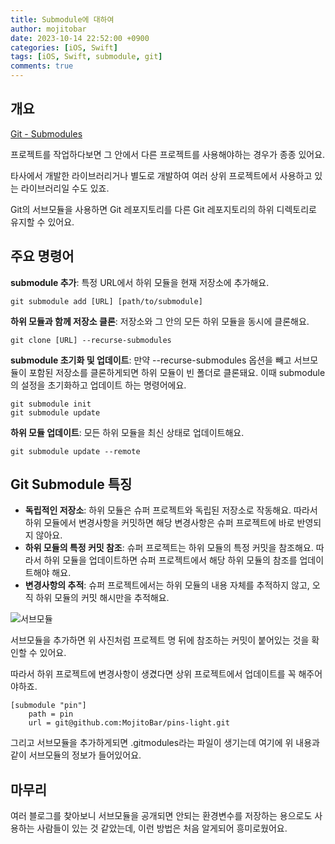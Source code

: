 ```yaml
---
title: Submodule에 대하여
author: mojitobar
date: 2023-10-14 22:52:00 +0900
categories: [iOS, Swift]
tags: [iOS, Swift, submodule, git]
comments: true
---
```


## 개요

[Git - Submodules](https://git-scm.com/book/en/v2/Git-Tools-Submodules)

프로젝트를 작업하다보면 그 안에서 다른 프로젝트를 사용해야하는 경우가 종종 있어요.

타사에서 개발한 라이브러리거나 별도로 개발하여 여러 상위 프로젝트에서 사용하고 있는 라이브러리일 수도 있죠.

Git의 서브모듈을 사용하면 Git 레포지토리를 다른 Git 레포지토리의 하위 디렉토리로 유지할 수 있어요.

## 주요 명령어

**submodule 추가**: 특정 URL에서 하위 모듈을 현재 저장소에 추가해요.

```terminal
git submodule add [URL] [path/to/submodule]
```

**하위 모듈과 함께 저장소 클론**: 저장소와 그 안의 모든 하위 모듈을 동시에 클론해요.

```terminal
git clone [URL] --recurse-submodules
```

**submodule 초기화 및 업데이트**: 만약 --recurse-submodules 옵션을 빼고 서브모듈이 포함된 저장소를 클론하게되면 하위 모듈이 빈 폴더로 클론돼요. 이때 submodule의 설정을 초기화하고 업데이트 하는 명령어에요.

```terminal
git submodule init
git submodule update
```

**하위 모듈 업데이트**: 모든 하위 모듈을 최신 상태로 업데이트해요.

```terminal
git submodule update --remote
```

## Git Submodule 특징

- **독립적인 저장소**: 하위 모듈은 슈퍼 프로젝트와 독립된 저장소로 작동해요.
  따라서 하위 모듈에서 변경사항을 커밋하면 해당 변경사항은 슈퍼 프로젝트에 바로 반영되지 않아요.
- **하위 모듈의 특정 커밋 참조**: 슈퍼 프로젝트는 하위 모듈의 특정 커밋을 참조해요.
  따라서 하위 모듈을 업데이트하면 슈퍼 프로젝트에서 해당 하위 모듈의 참조를 업데이트해야 해요.
- **변경사항의 추적**: 슈퍼 프로젝트에서는 하위 모듈의 내용 자체를 추적하지 않고, 오직 하위 모듈의 커밋 해시만을 추적해요.

<img src="https://github.com/f-lab-edu/pins/assets/16567811/9a1cebfa-28b7-4ce7-aa21-cdaa7e9ece43" alt="서브모듈">

서브모듈을 추가하면 위 사진처럼 프로젝트 명 뒤에 참조하는 커밋이 붙어있는 것을 확인할 수 있어요.

따라서 하위 프로젝트에 변경사항이 생겼다면 상위 프로젝트에서 업데이트를 꼭 해주어야하죠.

```terminal
[submodule "pin"]
    path = pin
    url = git@github.com:MojitoBar/pins-light.git
```

그리고 서브모듈을 추가하게되면 .gitmodules라는 파일이 생기는데 여기에 위 내용과 같이 서브모듈의 정보가 들어있어요.

## 마무리

여러 블로그를 찾아보니 서브모듈을 공개되면 안되는 환경변수를 저장하는 용으로도 사용하는 사람들이 있는 것 같았는데, 이런 방법은 처음 알게되어 흥미로웠어요.
